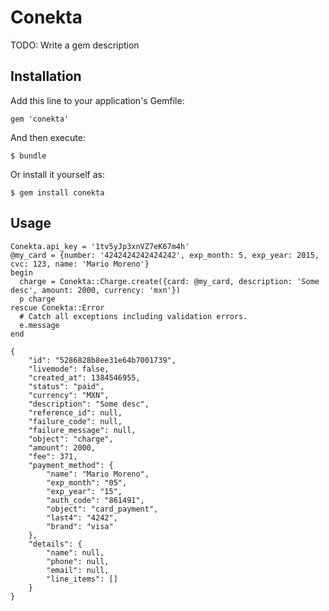 # Conekta

TODO: Write a gem description

## Installation

Add this line to your application's Gemfile:

    gem 'conekta'

And then execute:

    $ bundle

Or install it yourself as:

    $ gem install conekta

## Usage

    Conekta.api_key = '1tv5yJp3xnVZ7eK67m4h'
    @my_card = {number: '4242424242424242', exp_month: 5, exp_year: 2015, cvc: 123, name: 'Mario Moreno'}
    begin
      charge = Conekta::Charge.create({card: @my_card, description: 'Some desc', amount: 2000, currency: 'mxn'})
      p charge
    rescue Conekta::Error
      # Catch all exceptions including validation errors.
      e.message
    end

    {
        "id": "5286828b8ee31e64b7001739",
        "livemode": false,
        "created_at": 1384546955,
        "status": "paid",
        "currency": "MXN",
        "description": "Some desc",
        "reference_id": null,
        "failure_code": null,
        "failure_message": null,
        "object": "charge",
        "amount": 2000,
        "fee": 371,
        "payment_method": {
            "name": "Mario Moreno",
            "exp_month": "05",
            "exp_year": "15",
            "auth_code": "861491",
            "object": "card_payment",
            "last4": "4242",
            "brand": "visa"
        },
        "details": {
            "name": null,
            "phone": null,
            "email": null,
            "line_items": []
        }
    }
